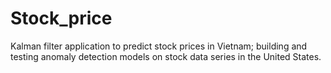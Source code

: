 # Stock_price
Kalman filter application to predict stock prices in Vietnam; building and testing anomaly detection models on stock data series in the United States.
